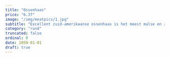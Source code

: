 ```yaml
---
title: "Ossenhaas"
price: "6.37"
image: "/img/meatpics/1.jpg"
subtitle: "Excellent zuid-amerikaanse ossenhaas is het meest malse en zachtste stukje rundvlees, gesneden van de runderhaas van het rund. Het heeft een fijne structuur en bevat bijna geen vet. Ook geschikt voor BBQ en grill. Lekker met een pepersaus."
category: "rund"
truncated: false
ordinal: 0
date: 2050-01-01
draft: true
---
```

